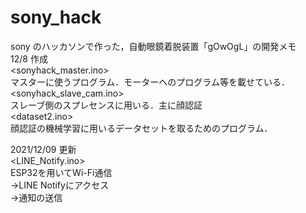 # sony_hack

sony のハッカソンで作った，自動眼鏡着脱装置「gOwOgL」の開発メモ  
12/8 作成  
<sonyhack_master.ino>  
マスターに使うプログラム．モーターへのプログラム等を載せている．  
<sonyhack_slave_cam.ino>  
スレーブ側のスプレセンスに用いる．主に顔認証  
<dataset2.ino>  
顔認証の機械学習に用いるデータセットを取るためのプログラム．

2021/12/09 更新  
<LINE_Notify.ino>  
ESP32を用いてWi-Fi通信  
→LINE Notifyにアクセス  
→通知の送信
